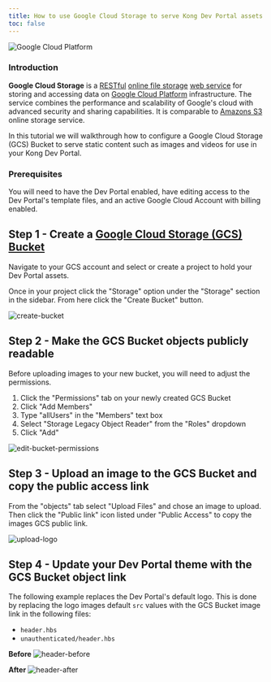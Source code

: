 ```yaml
---
title: How to use Google Cloud Storage to serve Kong Dev Portal assets
toc: false
---
```


![Google Cloud Platform](https://konghq.com/wp-content/uploads/2019/03/logo_gcp_horizontal_rgb.png)

### Introduction

**Google Cloud Storage** is a [RESTful](https://en.wikipedia.org/wiki/Representational_state_transfer) [online file storage](https://en.wikipedia.org/wiki/Online_file_storage) 
[web service](https://en.wikipedia.org/wiki/Web_service) for storing and 
accessing data on [Google Cloud Platform](https://en.wikipedia.org/wiki/Google_Cloud_Platform) infrastructure. The service 
combines the performance and scalability of Google's cloud with advanced 
security and sharing capabilities. It is comparable to [Amazons S3](https://en.wikipedia.org/wiki/Amazon_S3) online 
storage service.

In this tutorial we will walkthrough how to configure a Google Cloud Storage 
(GCS) Bucket to serve static content such as images and videos for use in your
Kong Dev Portal.


### Prerequisites

You will need to have the Dev Portal enabled, have editing access to the Dev 
Portal's template files, and an active Google Cloud Account with billing enabled. 


## Step 1 - Create a [Google Cloud Storage (GCS) Bucket](https://console.cloud.google.com/storage/create-bucket)

Navigate to your GCS account and select or create a project to hold your Dev 
Portal assets. 

Once in your project click the "Storage" option under the "Storage" section in 
the sidebar. From here click the "Create Bucket" button.

![create-bucket](https://konghq.com/wp-content/uploads/2019/03/create-bucket.png)


## Step 2 - Make the GCS Bucket objects publicly readable

Before uploading images to your new bucket, you will need to adjust the
permissions.

1. Click the "Permissions" tab on your newly created GCS Bucket
2. Click "Add Members"
3. Type "allUsers" in the "Members" text box
4. Select "Storage Legacy Object Reader" from the "Roles" dropdown
5. Click "Add"

![edit-bucket-permissions](https://konghq.com/wp-content/uploads/2019/03/bucket-permissions.png)

## Step 3 - Upload an image to the GCS Bucket and copy the public access link

From the "objects" tab select "Upload Files" and chose an image to upload.
Then click the "Public link" icon listed under "Public Access" to copy the images
GCS public link.

![upload-logo](https://konghq.com/wp-content/uploads/2019/03/upload-logo.png)


## Step 4 - Update your Dev Portal theme with the GCS Bucket object link

The following example replaces the Dev Portal's default logo. This is done by 
replacing the logo images default `src` values with the GCS Bucket image link in
the following files:

  * `header.hbs`
  * `unauthenticated/header.hbs`


**Before**
![header-before](https://konghq.com/wp-content/uploads/2019/03/orignal-header.png)

**After**
![header-after](https://konghq.com/wp-content/uploads/2019/03/new-header.png)


